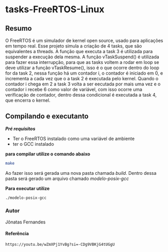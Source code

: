 # tasks-FreeRTOS-Linux

## Resumo
O FreeRTOS é um simulador de kernel open source, usado para aplicações em tempo real. Esse projeto simula a criação de 4 tasks, que são equivalentes a threads. A função que executa a task 3 é utilizada para suspender a execução dela mesma. A função vTaskSuspend() é utilizada para fazer essa interrupção, para que as tasks voltem a rodar em loop se deve utilizar a função vTaskResume(), isso é o que ocorre dentro do loop for da task 2, nessa função há um contador i, o contador é iniciado em 0, e incrementa a cada vez que o a task 2 é executada pelo kernel. Quando o contador i chega em 2 a task 3 volta a ser eecutada por mais uma vez e o contador i recebe 6 como valor de variável, com isso ocorre uma verificação de contador, dentro dessa condicional é executada a task 4, que encerra o kernel.

## Compilando e executanto

***Pré requisitos***

- Ter o FreeRTOS instalado como uma variável de ambiente
- ter o GCC instalado

**para compilar utilize o comando abaixo**

```bash
make
```

Ao fazer isso será gerada uma nova pasta chamada *build*. Dentro dessa pasta será gerado um arquivo chamado *modelo-posix-gcc*

**Para executar utilize**

```bash
./modelo-posix-gcc
```

### Autor
Jônatas Fernandes

#### Referência
```bash
https://youtu.be/wZmXPj1YvBg?si=-CDg9VBKjG4tUGgU
```
